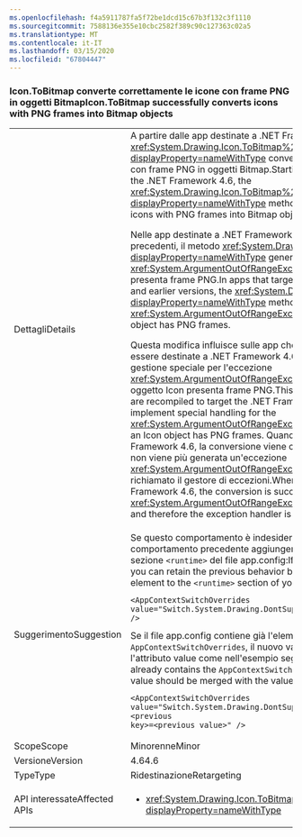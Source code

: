 ```yaml
---
ms.openlocfilehash: f4a5911787fa5f72be1dcd15c67b3f132c3f1110
ms.sourcegitcommit: 7588136e355e10cbc2582f389c90c127363c02a5
ms.translationtype: MT
ms.contentlocale: it-IT
ms.lasthandoff: 03/15/2020
ms.locfileid: "67804447"
---
```

### <a name="icontobitmap-successfully-converts-icons-with-png-frames-into-bitmap-objects"></a><span data-ttu-id="993bc-101">Icon.ToBitmap converte correttamente le icone con frame PNG in oggetti Bitmap</span><span class="sxs-lookup"><span data-stu-id="993bc-101">Icon.ToBitmap successfully converts icons with PNG frames into Bitmap objects</span></span>

|   |   |
|---|---|
|<span data-ttu-id="993bc-102">Dettagli</span><span class="sxs-lookup"><span data-stu-id="993bc-102">Details</span></span>|<span data-ttu-id="993bc-103">A partire dalle app destinate a .NET Framework 4.6, il metodo <xref:System.Drawing.Icon.ToBitmap%2A?displayProperty=nameWithType> converte correttamente le icone con frame PNG in oggetti Bitmap.</span><span class="sxs-lookup"><span data-stu-id="993bc-103">Starting with the apps that target the .NET Framework 4.6, the <xref:System.Drawing.Icon.ToBitmap%2A?displayProperty=nameWithType> method successfully converts icons with PNG frames into Bitmap objects.</span></span><p/><span data-ttu-id="993bc-104">Nelle app destinate a .NET Framework 4.5.2 e alle versioni precedenti, il metodo <xref:System.Drawing.Icon.ToBitmap%2A?displayProperty=nameWithType> genera un'eccezione <xref:System.ArgumentOutOfRangeException> se l'oggetto Icon presenta frame PNG.</span><span class="sxs-lookup"><span data-stu-id="993bc-104">In apps that target the .NET Framework 4.5.2 and earlier versions, the  <xref:System.Drawing.Icon.ToBitmap%2A?displayProperty=nameWithType> method throws an <xref:System.ArgumentOutOfRangeException> exception if the Icon object has PNG frames.</span></span><p/><span data-ttu-id="993bc-105">Questa modifica influisce sulle app che vengono ricompilate per essere destinate a .NET Framework 4.6 e che implementano una gestione speciale per l'eccezione <xref:System.ArgumentOutOfRangeException> generata quando un oggetto Icon presenta frame PNG.</span><span class="sxs-lookup"><span data-stu-id="993bc-105">This change affects apps that are recompiled to target the .NET Framework 4.6 and that implement special handling for the <xref:System.ArgumentOutOfRangeException> that is thrown when an Icon object has PNG frames.</span></span> <span data-ttu-id="993bc-106">Quando è in esecuzione su .NET Framework 4.6, la conversione viene completata correttamente, non viene più generata un'eccezione <xref:System.ArgumentOutOfRangeException> e quindi non viene più richiamato il gestore di eccezioni.</span><span class="sxs-lookup"><span data-stu-id="993bc-106">When running under the .NET Framework 4.6, the conversion is successful, an <xref:System.ArgumentOutOfRangeException> is no longer thrown, and therefore the exception handler is no longer invoked.</span></span>|
|<span data-ttu-id="993bc-107">Suggerimento</span><span class="sxs-lookup"><span data-stu-id="993bc-107">Suggestion</span></span>|<span data-ttu-id="993bc-108">Se questo comportamento è indesiderato, è possibile conservare il comportamento precedente aggiungendo l'elemento seguente alla sezione <code>&lt;runtime&gt;</code> del file app.config:</span><span class="sxs-lookup"><span data-stu-id="993bc-108">If this behavior is undesirable, you can retain the previous behavior by adding the following element to the <code>&lt;runtime&gt;</code> section of your app.config file:</span></span><pre><code class="lang-xml">&lt;AppContextSwitchOverrides&#13;&#10;value=&quot;Switch.System.Drawing.DontSupportPngFramesInIcons=true&quot; /&gt;&#13;&#10;</code></pre><span data-ttu-id="993bc-109">Se il file app.config contiene già l'elemento <code>AppContextSwitchOverrides</code>, il nuovo valore deve essere unito con l'attributo value come nell'esempio seguente:</span><span class="sxs-lookup"><span data-stu-id="993bc-109">If the app.config file already contains the <code>AppContextSwitchOverrides</code> element, the new value should be merged with the value attribute like this:</span></span><pre><code class="lang-xml">&lt;AppContextSwitchOverrides&#13;&#10;value=&quot;Switch.System.Drawing.DontSupportPngFramesInIcons=true;&lt;previous key&gt;=&lt;previous value&gt;&quot; /&gt;&#13;&#10;</code></pre>|
|<span data-ttu-id="993bc-110">Scope</span><span class="sxs-lookup"><span data-stu-id="993bc-110">Scope</span></span>|<span data-ttu-id="993bc-111">Minorenne</span><span class="sxs-lookup"><span data-stu-id="993bc-111">Minor</span></span>|
|<span data-ttu-id="993bc-112">Versione</span><span class="sxs-lookup"><span data-stu-id="993bc-112">Version</span></span>|<span data-ttu-id="993bc-113">4.6</span><span class="sxs-lookup"><span data-stu-id="993bc-113">4.6</span></span>|
|<span data-ttu-id="993bc-114">Type</span><span class="sxs-lookup"><span data-stu-id="993bc-114">Type</span></span>|<span data-ttu-id="993bc-115">Ridestinazione</span><span class="sxs-lookup"><span data-stu-id="993bc-115">Retargeting</span></span>|
|<span data-ttu-id="993bc-116">API interessate</span><span class="sxs-lookup"><span data-stu-id="993bc-116">Affected APIs</span></span>|<ul><li><xref:System.Drawing.Icon.ToBitmap?displayProperty=nameWithType></li></ul>|
